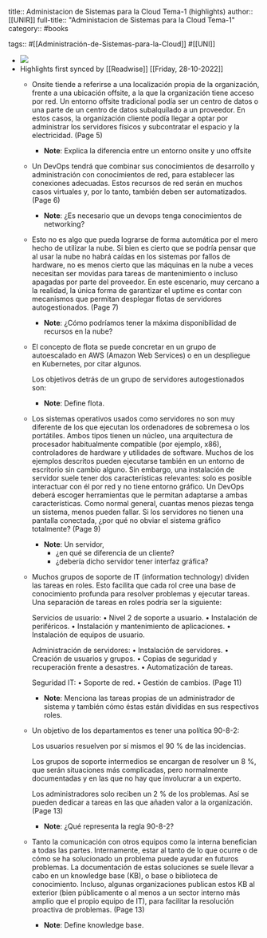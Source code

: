 title:: Administacion de Sistemas para la Cloud Tema-1 (highlights)
author:: [[UNIR]]
full-title:: "Administacion de Sistemas para la Cloud Tema-1"
category:: #books

tags:: #[[Administración-de-Sistemas-para-la-Cloud]] #[[UNI]]

- ![](https://readwise-assets.s3.amazonaws.com/media/uploaded_book_covers/profile_22942/341d7308-ccc7-45c6-aeca-19807120d9fa.jpg)
- Highlights first synced by [[Readwise]] [[Friday, 28-10-2022]]
	- Onsite tiende a referirse a una localización propia de la organización, frente a una ubicación offsite, a la que la organización tiene acceso por red. Un entorno offsite tradicional podía ser un centro de datos o una parte de un centro de datos subalquilado a un proveedor. En estos casos,  la  organización  cliente  podía  llegar  a  optar  por  administrar  los  servidores físicos y subcontratar el espacio y la electricidad. (Page 5)
		- **Note**: Explica la diferencia entre un entorno onsite y uno offsite
	- Un  DevOps tendrá  que  combinar  sus  conocimientos  de  desarrollo  y  administración  con conocimientos de red, para establecer las conexiones adecuadas. Estos recursos de red  serán  en  muchos  casos  virtuales  y,  por lo  tanto,  también  deben  ser automatizados. (Page 6)
		- **Note**: ¿Es necesario que un devops tenga conocimientos de networking?
	- Esto  no  es  algo  que  pueda  lograrse  de forma automática por el mero hecho de utilizar la nube. Si bien es cierto que se podría pensar que al usar la nube no habrá caídas en los sistemas por fallos de hardware, no es  menos  cierto  que  las  máquinas  en  la  nube  a  veces  necesitan  ser  movidas  para tareas  de  mantenimiento  o  incluso  apagadas  por  parte  del  proveedor.  En  este escenario, muy cercano a la realidad, la única forma de garantizar el uptime es contar con mecanismos que permitan desplegar flotas de servidores autogestionados. (Page 7)
		- **Note**: ¿Cómo podríamos tener la máxima disponibilidad de recursos en la nube?
	- El concepto de flota se puede concretar en un grupo de autoescalado en AWS (Amazon Web Services) o en un despliegue en Kubernetes, por citar algunos.
	  
	  Los objetivos detrás de un grupo de servidores autogestionados son:
		- **Note**: Define flota.
	- Los  sistemas  operativos  usados  como  servidores  no  son  muy diferente  de  los  que ejecutan  los  ordenadores  de  sobremesa  o  los  portátiles.  Ambos  tipos  tienen  un núcleo,  una  arquitectura  de  procesador  habitualmente  compatible  (por  ejemplo, x86), controladores de hardware y utilidades de software. Muchos de los ejemplos descritos pueden ejecutarse también en un entorno de escritorio sin cambio alguno. Sin embargo, una instalación de servidor suele tener dos características relevantes: solo  es  posible  interactuar  con  él  por  red  y  no  tiene  entorno  gráfico.  Un  DevOps deberá  escoger  herramientas  que  le  permitan  adaptarse  a  ambas  características. Como normal general, cuantas menos piezas tenga un sistema, menos pueden fallar. Si  los  servidores  no  tienen  una  pantalla  conectada,  ¿por  qué  no  obviar  el  sistema gráfico totalmente? (Page 9)
		- **Note**: Un servidor,
		  * ¿en qué se diferencia de un cliente?
		  * ¿debería dicho servidor tener interfaz gráfica?
	- Muchos grupos de soporte de IT (information technology) dividen las tareas en roles. Esto facilita que cada rol cree una base de conocimiento profunda para resolver problemas y ejecutar tareas. Una separación de tareas en roles podría ser la siguiente:
	  
	  Servicios de usuario:
	  • Nivel 2 de soporte a usuario.
	  • Instalación de periféricos.
	  • Instalación y mantenimiento de aplicaciones.
	  • Instalación de equipos de usuario.
	  
	  Administración de servidores:
	  • Instalación de servidores.
	  • Creación de usuarios y grupos.
	  • Copias de seguridad y recuperación frente a desastres.
	  • Automatización de tareas.
	  
	  Seguridad IT:
	  • Soporte de red.
	  • Gestión de cambios. (Page 11)
		- **Note**: Menciona las tareas propias de un administrador de sistema y también cómo éstas están divididas en sus respectivos roles.
	- Un objetivo de los departamentos es tener una política 90-8-2:
	  
	  Los usuarios resuelven por sí mismos el 90 % de las incidencias.
	  
	  Los grupos de soporte intermedios se encargan de resolver un 8 %, que serán situaciones más complicadas, pero normalmente documentadas y en las que no hay que involucrar a un experto.
	  
	  Los administradores solo reciben un 2 % de los problemas. Así se pueden dedicar a tareas en las que añaden valor a la organización. (Page 13)
		- **Note**: ¿Qué representa la regla 90-8-2?
	- Tanto  la  comunicación  con  otros  equipos  como  la  interna  benefician  a  todas  las partes. Internamente, estar al tanto de lo que ocurre o de cómo se ha solucionado un  problema  puede  ayudar  en  futuros  problemas.  La  documentación  de  estas soluciones se suele llevar a cabo en un knowledge base (KB), o base o biblioteca de conocimiento.  Incluso,  algunas  organizaciones  publican  estos  KB  al  exterior  (bien públicamente o al menos a un sector interno más amplio que el propio equipo de IT), para facilitar la resolución proactiva de problemas. (Page 13)
		- **Note**: Define knowledge base.